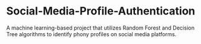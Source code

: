 # Social-Media-Profile-Authentication
A machine learning-based project that utilizes Random Forest and Decision Tree algorithms to identify phony profiles on social media platforms.

